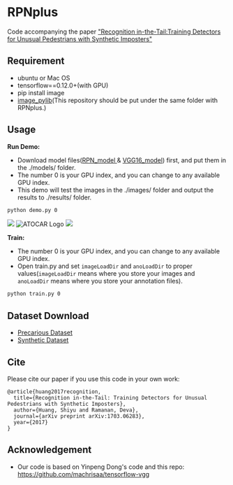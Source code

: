RPNplus
===============

Code accompanying the paper ["Recognition in-the-Tail:Training Detectors for Unusual Pedestrians with Synthetic Imposters"](http://ml.cs.tsinghua.edu.cn:5000/publications/synunity/)

## Requirement
- ubuntu or Mac OS
- tensorflow==0.12.0+(with GPU)
- pip install image
- [image_pylib](https://github.com/huangshiyu13/image_pylib)(This repository should be put under the same folder with RPNplus.)

## Usage
**Run Demo:**

- Download model files([RPN_model ](https://drive.google.com/file/d/0BzU4ETbYHM6fcWU3eXZHNWpZQkU/view?usp=sharing)& [VGG16_model](https://drive.google.com/file/d/0BzU4ETbYHM6fb3EyeHdXbVBSeEE/view?usp=sharing)) first, and put them in the ./models/ folder.
- The number 0 is your GPU index, and you can change to any available GPU index.
- This demo will test the images in the ./images/ folder and output the results to ./results/ folder.
```bash
python demo.py 0
```
![](https://raw.githubusercontent.com/huangshiyu13/RPNplus/master/readme_img/ladygaga.jpg)
![ATOCAR Logo](https://raw.githubusercontent.com/huangshiyu13/RPNplus/master/readme_img/Yoga.jpg)
![](https://raw.githubusercontent.com/huangshiyu13/RPNplus/master/readme_img/acrobatism.jpg)

**Train:**

- The number 0 is your GPU index, and you can change to any available GPU index.
- Open train.py and set `imageLoadDir` and `anoLoadDir` to proper values(`imageLoadDir` means where you store your images and `anoLoadDir` means where you store your annotation files).
```bash
python train.py 0
```

## Dataset Download
* [Precarious Dataset](https://drive.google.com/open?id=0BzU4ETbYHM6faEdhZ0hMNmtqUTA)
* [Synthetic Dataset](https://drive.google.com/open?id=0BzU4ETbYHM6feVM2ZE9qNzVxeHM)

## Cite

Please cite our paper if you use this code in your own work:

```
@article{huang2017recognition,
  title={Recognition in-the-Tail: Training Detectors for Unusual Pedestrians with Synthetic Imposters},
  author={Huang, Shiyu and Ramanan, Deva},
  journal={arXiv preprint arXiv:1703.06283},
  year={2017}
}
```

## Acknowledgement
* Our code is based on Yinpeng Dong's code and this repo: https://github.com/machrisaa/tensorflow-vgg
